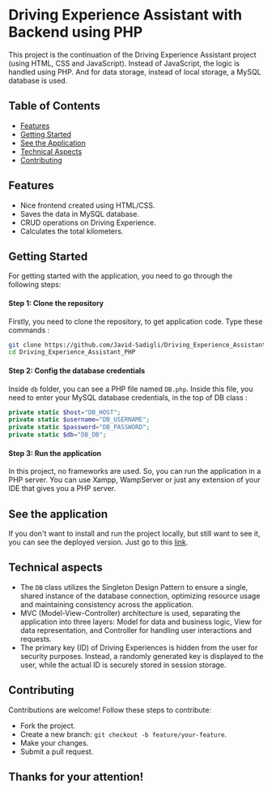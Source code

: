 # Driving Experience Assistant with Backend using PHP
This project is the continuation of the Driving Experience Assistant project (using HTML, CSS and JavaScript). Instead of JavaScript, the logic is handled using PHP. And for data storage, instead of local storage, a MySQL database is used. 

## Table of Contents

* [Features](#features)
* [Getting Started](#getting-started)
* [See the Application](#see-the-application)
* [Technical Aspects](#technical-aspects)
* [Contributing](#contributing)


## Features
* Nice frontend created using HTML/CSS. 
* Saves the data in MySQL database. 
* CRUD operations on Driving Experience. 
* Calculates the total kilometers. 

## Getting Started
For getting started with the application, you need to go through the following steps: 

#### Step 1: Clone the repository
Firstly, you need to clone the repository, to get application code. Type these commands : 
```sh
git clone https://github.com/Javid-Sadigli/Driving_Experience_Assistant_PHP.git
cd Driving_Experience_Assistant_PHP
```

#### Step 2: Config the database credentials
Inside `db` folder, you can see a PHP file named `DB.php`. Inside this file, you need to enter your MySQL database credentials, in the top of DB class : 
```php 
private static $host="DB_HOST";
private static $username="DB_USERNAME"; 
private static $password="DB_PASSWORD";
private static $db="DB_DB";
```

#### Step 3: Run the application 
In this project, no frameworks are used. So, you can run the application in a PHP server. You can use Xampp, WampServer or just any extension of your IDE that gives you a PHP server. 

## See the application 
If you don't want to install and run the project locally, but still want to see it, you can see the deployed version. Just go to this <a href="https://javidsadigli.alwaysdata.net/driving_experience_project">link</a>.

## Technical aspects 
* The `DB` class utilizes the Singleton Design Pattern to ensure a single, shared instance of the database connection, optimizing resource usage and maintaining consistency across the application.
* MVC (Model-View-Controller) architecture is used, separating the application into three layers: Model for data and business logic, View for data representation, and Controller for handling user interactions and requests.
* The primary key (ID) of Driving Experiences is hidden from the user for security purposes. Instead, a randomly generated key is displayed to the user, while the actual ID is securely stored in session storage.

## Contributing 
Contributions are welcome! Follow these steps to contribute:
* Fork the project.
* Create a new branch: `git checkout -b feature/your-feature`.
* Make your changes.
* Submit a pull request.

## Thanks for your attention! 